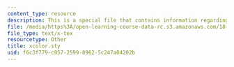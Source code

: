 ```yaml
---
content_type: resource
description: This is a special file that contains information regarding xcolor.
file: /media/https%3A/open-learning-course-data-rc.s3.amazonaws.com/18-310-principles-of-discrete-applied-mathematics-fall-2013/f6c3f779c957259989625c247a04202b_xcolor.sty
file_type: text/x-tex
resourcetype: Other
title: xcolor.sty
uid: f6c3f779-c957-2599-8962-5c247a04202b
---
```

